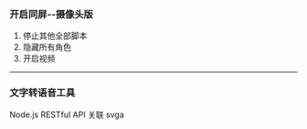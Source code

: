 ### 开启同屏--摄像头版
1. 停止其他全部脚本
2. 隐藏所有角色
3. 开启视频
-----------------
### 文字转语音工具
Node.js RESTful API 关联 svga